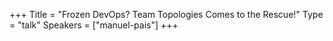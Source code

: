 +++
Title = "Frozen DevOps? Team Topologies Comes to the Rescue!"
Type = "talk"
Speakers = ["manuel-pais"]
+++
